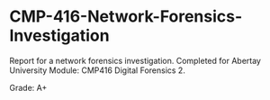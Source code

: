 # CMP-416-Network-Forensics-Investigation
Report for a network forensics investigation. Completed for Abertay University Module: CMP416 Digital Forensics 2.

Grade: A+
